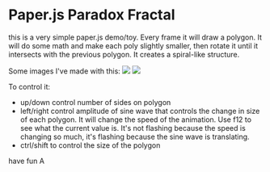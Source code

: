 # Paper.js Paradox Fractal

this is a very simple paper.js demo/toy. Every frame it will draw a polygon. It will do some math and make each poly slightly smaller, then rotate it until it intersects with the previous polygon. It creates a spiral-like structure.

Some images I've made with this:
<img src="https://i.imgur.com/BViEJKJ.png" />
<img src="https://i.imgur.com/EQCH7EI.jpg" />

To control it:

- up/down control number of sides on polygon
- left/right control amplitude of sine wave that controls the change in size of each polygon. It will change the speed of the animation. Use f12 to see what the current value is. It's not flashing because the speed is changing so much, it's flashing because the sine wave is translating.
- ctrl/shift to control the size of the polygon


have fun
A
